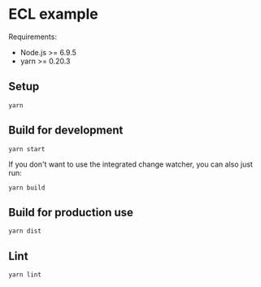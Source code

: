 # ECL example

Requirements:
-   Node.js >= 6.9.5
-   yarn >= 0.20.3

## Setup

```
yarn
```

## Build for development

```
yarn start
```

If you don't want to use the integrated change watcher, you can also just run:

```
yarn build
```

## Build for production use

```
yarn dist
```

## Lint

```bash
yarn lint
```
